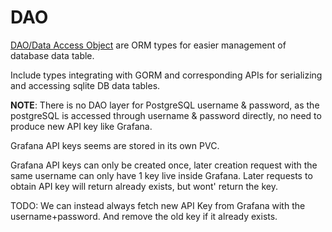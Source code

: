 # DAO

[DAO/Data Access Object](https://en.wikipedia.org/wiki/Data_access_object)
are ORM types for easier management of database data table.

Include types integrating with GORM and corresponding APIs for serializing and
accessing sqlite DB data tables.

**NOTE**: There is no DAO layer for PostgreSQL username & password, as the postgreSQL
is accessed through username & password directly, no need to produce new API key
like Grafana.

Grafana API keys seems are stored in its own PVC.

Grafana API keys can only be created once, later creation request with the same username
can only have 1 key live inside Grafana. Later requests to obtain API key will return
already exists, but wont' return the key.

TODO:
We can instead always fetch new API Key from Grafana with the username+password.
And remove the old key if it already exists.
